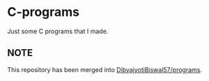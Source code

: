 # C-programs
Just some C programs that I made.

## NOTE
This repository has been merged into <a href="https://github.com/DibyajyotiBiswal57/programs"> DibyajyotiBiswal57/programs</a>.
